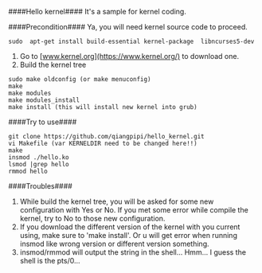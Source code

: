 ####Hello kernel####
It's a sample for kernel coding.

####Precondition####
Ya, you will need kernel source code to proceed.
```
sudo  apt-get install build-essential kernel-package  libncurses5-dev
```

1. Go to [www.kernel.org](https://www.kernel.org/) to download one.
2. Build the kernel tree
```
sudo make oldconfig (or make menuconfig)
make
make modules
make modules_install
make install (this will install new kernel into grub)
```
####Try to use####
```
git clone https://github.com/qiangpipi/hello_kernel.git
vi Makefile (var KERNELDIR need to be changed here!!)
make
insmod ./hello.ko
lsmod |grep hello
rmmod hello
```
####Troubles####
1. While build the kernel tree, you will be asked for some new configuration with Yes or No. If you met some error while compile the kernel, try to No to those new configuration.
2. If you download the different version of the kernel with you current using, make sure to 'make install'. Or u will get error when running insmod like wrong version or different version something.
3. insmod/rmmod will output the string in the shell... Hmm... I guess the shell is the pts/0...
